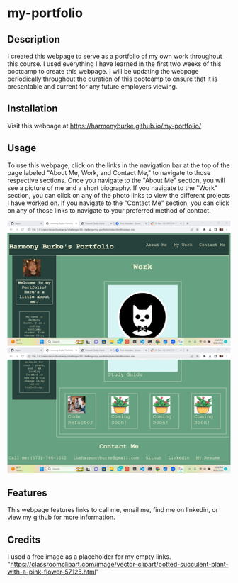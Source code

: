# my-portfolio
## Description

I created this webpage to serve as a portfolio of my own work throughout this course. I used everything I have learned in the first two weeks of this bootcamp to create this webpage. I will be updating the webpage periodically throughout the duration of this bootcamp to ensure that it is presentable and current for any future employers viewing.


## Installation
Visit this webpage at https://harmonyburke.github.io/my-portfolio/
## Usage

To use this webpage, click on the links in the navigation bar at the top of the page labeled "About Me, Work, and Contact Me," to navigate to those respective sections. Once you navigate to the "About Me" section, you will see a picture of me and a short biography. If you navigate to the "Work" section, you can click on any of the photo links to view the different projects I have worked on. If you navigate to the "Contact Me" section, you can click on any of those links to navigate to your preferred method of contact.

![alt text](<assets\images\Screenshot 2023-09-28 181941.png>)
![alt text](<assets\images\Screenshot 2023-09-28 182031.png>)

## Features

This webpage features links to call me, email me, find me on linkedin, or view my github for more information.

## Credits
I used a free image as a placeholder for my empty links. "https://classroomclipart.com/image/vector-clipart/potted-succulent-plant-with-a-pink-flower-57125.html"
